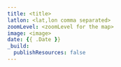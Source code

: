 ```yaml
---
title: <title>
latlon: <lat,lon comma separated>
zoomLevel: <zoomLevel for the map>
image: <image>
date: {{ .Date }}
_build:
  publishResources: false
---
```

